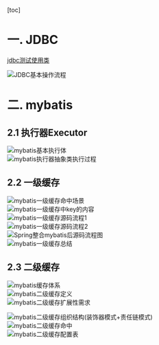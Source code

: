 [toc]

# 一. JDBC
[jdbc测试使用类](src/main/java/com/zjut/study/mybatis/jdbc/JdbcClient.java)

![JDBC基本操作流程](pic/JDBC操作流程.png)

# 二. mybatis
## 2.1 执行器Executor
![mybatis基本执行体](pic/mybatis执行体系.png)   
![mybatis执行器抽象类执行过程](pic/mybatis执行器抽象类执行过程.png)

## 2.2 一级缓存
![mybatis一级缓存命中场景](pic/mybatis一级缓存命中场景.png)  
![mybatis一级缓存中key的内容](pic/mybatis一级缓存中key的内容.png)  
![mybatis一级缓存源码流程1](pic/mybatis一级缓存源码流程1.png)  
![mybatis一级缓存源码流程2](pic/mybatis一级缓存源码流程2.png)  
![Spring整合mybatis后源码流程图](pic/Spring整合mybatis后源码流程图.png)  
![mybatis一级缓存总结](pic/mybatis一级缓存总结.png)

## 2.3 二级缓存
![mybatis缓存体系](pic/mybatis缓存体系.png)    
![mybatis二级缓存定义](pic/mybatis二级缓存定义.png)    
![mybatis二级缓存扩展性需求](pic/mybatis二级缓存扩展性需求.png)    

![mybatis二级缓存组织结构(装饰器模式+责任链模式)](pic/mybatis二级缓存组织结构(装饰器模式+责任链模式).png)   
![mybatis二级缓存命中](pic/mybatis二级缓存命中.png)   
![mybatis二级缓存配置表](pic/mybatis二级缓存配置表.png)   
